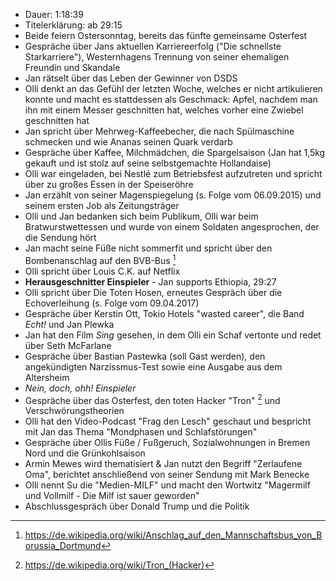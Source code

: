 - Dauer: 1:18:39
- Titelerklärung: ab 29:15
- Beide feiern Ostersonntag, bereits das fünfte gemeinsame Osterfest
- Gespräche über Jans aktuellen Karriereerfolg ("Die schnellste Starkarriere"), Westernhagens Trennung von seiner ehemaligen Freundin und Skandale
- Jan rätselt über das Leben der Gewinner von DSDS
- Olli denkt an das Gefühl der letzten Woche, welches er nicht artikulieren konnte und macht es stattdessen als Geschmack: Apfel, nachdem man ihn mit einem Messer geschnitten hat, welches vorher eine Zwiebel geschnitten hat
- Jan spricht über Mehrweg-Kaffeebecher, die nach Spülmaschine schmecken und wie Ananas seinen Quark verdarb
- Gespräche über Kaffee, Milchmädchen, die Spargelsaison (Jan hat 1,5kg gekauft und ist stolz auf seine selbstgemachte Hollandaise)
- Olli war eingeladen, bei Nestlé zum Betriebsfest aufzutreten und spricht über zu großes Essen in der Speiseröhre
- Jan erzählt von seiner Magenspiegelung (s. Folge vom 06.09.2015) und seinem ersten Job als Zeitungsträger
- Olli und Jan bedanken sich beim Publikum, Olli war beim Bratwurstwettessen und wurde von einem Soldaten angesprochen, der die Sendung hört
- Jan macht seine Füße nicht sommerfit und spricht über den Bombenanschlag auf den BVB-Bus [^1]
- Olli spricht über Louis C.K. auf Netflix
- **Herausgeschnitter Einspieler** - Jan supports Ethiopia, 29:27
- Olli spricht über Die Toten Hosen, erneutes Gespräch über die Echoverleihung (s. Folge vom 09.04.2017)
- Gespräche über Kerstin Ott, Tokio Hotels "wasted career", die Band *Echt!* und Jan Plewka
- Jan hat den Film *Sing* gesehen, in dem Olli ein Schaf vertonte und redet über Seth McFarlane
- Gespräche über Bastian Pastewka (soll Gast werden), den angekündigten Narzissmus-Test sowie eine Ausgabe aus dem Altersheim
- *Nein, doch, ohh! Einspieler*
- Gespräche über das Osterfest, den toten Hacker "Tron" [^2] und Verschwörungstheorien
- Olli hat den Video-Podcast "Frag den Lesch" geschaut und bespricht mit Jan das Thema "Mondphasen und Schlafstörungen"
- Gespräche über Ollis Füße / Fußgeruch, Sozialwohnungen in Bremen Nord und die Grünkohlsaison
- Armin Mewes wird thematisiert & Jan nutzt den Begriff "Zerlaufene Oma", berichtet anschließend von seiner Sendung mit Mark Benecke
- Olli nennt Su die "Medien-MILF" und macht den Wortwitz "Magermilf und Vollmilf - Die Milf ist sauer geworden"
- Abschlussgespräch über Donald Trump und die Politik




[^1]: https://de.wikipedia.org/wiki/Anschlag_auf_den_Mannschaftsbus_von_Borussia_Dortmund
[^2]: https://de.wikipedia.org/wiki/Tron_(Hacker)
